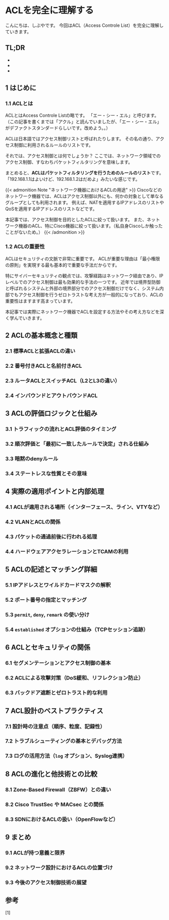 # ACLを完全に理解する


<!--
Todo:
- TLDR

-->


こんにちは、しぶやです。
今回はACL（Access Controle List）を完全に理解していきます。


## TL;DR

*
*
*

## 1 はじめに

### 1.1 ACLとは

ACLとはAccess Controle Listの略です。
「エー・シー・エル」と呼びます。
（この記事を書くまでは「アクル」と読んでいましたが、「エー・シー・エル」がデファクトスタンダードらしいです。改めよう。。）

ACLは日本語ではアクセス制御リストと呼ばれたりします。
その名の通り、アクセス制御に利用されるルールのリストです。

それでは、アクセス制御とは何でしょうか？
ここでは、ネットワーク領域でのアクセス制御、すなわちパケットフィルタリングを意味します。

まとめると、**ACLはパケットフィルタリングを行うためのルールのリスト**です。
「192.168.1.1はよいけど、192.168.1.2はだめよ」みたいな感じです。

{{< admonition Note "ネットワーク機器におけるACLの用途" >}}
Ciscoなどのネットワーク機器では、ACLはアクセス制御以外にも、何かの対象として単なるグループとしても利用されます。
例えば、NATを適用するIPアドレスのリストやQoSを適用するIPアドレスのリストなどです。

本記事では、アクセス制御を目的としたACLに絞って扱います。
また、ネットワーク機器のACL、特にCisco機器に絞って扱います。（私自身Ciscoしか触ったことがないため。）
{{< /admonition >}}

### 1.2 ACLの重要性

ACLはセキュリティの文脈で非常に重要です。
ACLが重要な理由は「最小権限の原則」を実現する最も基本的で重要な手法だからです。

特にサイバーセキュリティの観点では、攻撃経路はネットワーク経由であり、IPレベルでのアクセス制御は最も効果的な手法の一つです。
近年では境界型防御と呼ばれるシステムと外部の境界部分でのアクセス制御だけでなく、システム内部でもアクセス制御を行うゼロトラストな考え方が一般的になっており、ACLの重要性はますます高まっています。

本記事では実際にネットワーク機器でACLを設定する方法やその考え方などを深く学んでいきます。

## 2 ACLの基本概念と種類

### 2.1 標準ACLと拡張ACLの違い
### 2.2 番号付きACLと名前付きACL
### 2.3 ルータACLとスイッチACL（L2とL3の違い）
### 2.4 インバウンドとアウトバウンドACL

## 3 ACLの評価ロジックと仕組み

### 3.1 トラフィックの流れとACL評価のタイミング
### 3.2 順次評価と「最初に一致したルールで決定」される仕組み
### 3.3 暗黙のdenyルール
### 3.4 ステートレスな性質とその意味

## 4 実際の適用ポイントと内部処理

### 4.1 ACLが適用される場所（インターフェース、ライン、VTYなど）
### 4.2 VLANとACLの関係
### 4.3 パケットの通過前後に行われる処理
### 4.4 ハードウェアアクセラレーションとTCAMの利用

## 5 ACLの記述とマッチング詳細

### 5.1 IPアドレスとワイルドカードマスクの解釈
### 5.2 ポート番号の指定とマッチング
### 5.3 `permit`, `deny`, `remark` の使い分け
### 5.4 `established` オプションの仕組み（TCPセッション追跡）

## 6 ACLとセキュリティの関係

### 6.1 セグメンテーションとアクセス制御の基本
### 6.2 ACLによる攻撃対策（DoS緩和、リフレクション防止）
### 6.3 バックドア遮断とゼロトラスト的な利用

## 7 ACL設計のベストプラクティス

### 7.1 設計時の注意点（順序、粒度、記録性）
### 7.2 トラブルシューティングの基本とデバッグ方法
### 7.3 ログの活用方法（`log` オプション、Syslog連携）

## 8 ACLの進化と他技術との比較

### 8.1 Zone-Based Firewall（ZBFW）との違い
### 8.2 Cisco TrustSec や MACsec との関係
### 8.3 SDNにおけるACLの扱い（OpenFlowなど）

## 9 まとめ

### 9.1 ACLが持つ意義と限界
### 9.2 ネットワーク設計におけるACLの位置づけ
### 9.3 今後のアクセス制御技術の展望




## 参考

[1] []()

